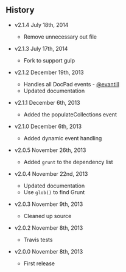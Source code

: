 ## History

- v2.1.4 July 18th, 2014
  - Remove unnecessary out file

- v2.1.3 July 17th, 2014
  - Fork to support gulp

- v2.1.2 December 19th, 2013
  - Handles all DocPad events - [@evantill](http://github.com/evantill)
  - Updated documentation

- v2.1.1 December 6th, 2013
  - Added the populateCollections event

- v2.1.0 December 6th, 2013
  - Added dynamic event handling

- v2.0.5 November 26th, 2013
  - Added `grunt` to the dependency list

- v2.0.4 November 22nd, 2013
  - Updated documentation
  - Use `glob()` to find Grunt

- v2.0.3 November 9th, 2013
  - Cleaned up source

- v2.0.2 November 8th, 2013
  - Travis tests

- v2.0.0 November 8th, 2013
  - First release
